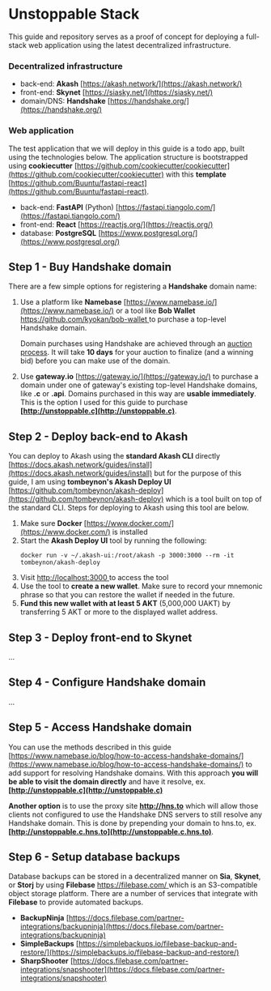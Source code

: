 # Unstoppable Stack
This guide and repository serves as a proof of concept for deploying a full-stack web application using the latest decentralized infrastructure.

### Decentralized infrastructure
- back-end: **Akash** [https://akash.network/](https://akash.network/)
- front-end: **Skynet** [https://siasky.net/](https://siasky.net/)
- domain/DNS: **Handshake** [https://handshake.org/](https://handshake.org/)

### Web application
The test application that we will deploy in this guide is a todo app, built using the technologies below. The application structure is bootstrapped using **cookiecutter** [https://github.com/cookiecutter/cookiecutter](https://github.com/cookiecutter/cookiecutter) with this **template** [https://github.com/Buuntu/fastapi-react](https://github.com/Buuntu/fastapi-react).

- back-end: **FastAPI** (Python) [https://fastapi.tiangolo.com/](https://fastapi.tiangolo.com/)
- front-end: **React** [https://reactjs.org/](https://reactjs.org/)
- database: **PostgreSQL** [https://www.postgresql.org/](https://www.postgresql.org/)


## Step 1 - Buy Handshake domain
There are a few simple options for registering a **Handshake** domain name:

1. Use a platform like **Namebase** [https://www.namebase.io/](https://www.namebase.io/) or a tool like **Bob Wallet** [https://github.com/kyokan/bob-wallet ](https://github.com/kyokan/bob-wallet) to purchase a top-level Handshake domain.

	Domain purchases using Handshake are achieved through an [auction process](https://www.namebase.io/blog/tutorial-3-basics-of-handshake-auction-and-bidding). It will take **10 days** for your auction to finalize (and a winning bid) before you can make use of the domain.

2. Use **gateway.io** [https://gateway.io/](https://gateway.io/) to purchase a domain under one of gateway's existing top-level Handshake domains, like **.c** or **.api**. Domains purchased in this way are **usable immediately**. This is the option I used for this guide to purchase **[http://unstoppable.c](http://unstoppable.c)**.


## Step 2 - Deploy back-end to Akash

You can deploy to Akash using the **standard Akash CLI** directly [https://docs.akash.network/guides/install](https://docs.akash.network/guides/install) but for the purpose of this guide, I am using **tombeynon's Akash Deploy UI** [https://github.com/tombeynon/akash-deploy](https://github.com/tombeynon/akash-deploy) which is a tool built on top of the standard CLI. Steps for deploying to Akash using this tool are below.

1. Make sure **Docker** [https://www.docker.com/](https://www.docker.com/) is installed
2. Start the **Akash Deploy UI** tool by running the following:
	```
	docker run -v ~/.akash-ui:/root/akash -p 3000:3000 --rm -it tombeynon/akash-deploy
	```
3. Visit [http://localhost:3000
]() to access the tool
4. Use the tool to **create a new wallet**. Make sure to record your mnemonic phrase so that you can restore the wallet if needed in the future.
5. **Fund this new wallet with at least 5 AKT** (5,000,000 UAKT) by transferring 5 AKT or more to the displayed wallet address.

## Step 3 - Deploy front-end to Skynet
...

## Step 4 - Configure Handshake domain
...

## Step 5 - Access Handshake domain
You can use the methods described in this guide [https://www.namebase.io/blog/how-to-access-handshake-domains/](https://www.namebase.io/blog/how-to-access-handshake-domains/) to add support for resolving Handshake domains. With this approach **you will be able to visit the domain directly** and have it resolve, ex. **[http://unstoppable.c](http://unstoppable.c)**

**Another option** is to use the proxy site **http://hns.to** which will allow those clients not configured to use the Handshake DNS servers to still resolve any Handshake domain. This is done by prepending your domain to hns.to, ex. **[http://unstoppable.c.hns.to](http://unstoppable.c.hns.to)**.

## Step 6 - Setup database backups
Database backups can be stored in a decentralized manner on **Sia**, **Skynet**, or **Storj** by using **Filebase** [https://filebase.com/ ](https://filebase.com/)which is an S3-compatible object storage platform. There are a number of services that integrate with **Filebase** to provide automated backups.

- **BackupNinja** [https://docs.filebase.com/partner-integrations/backupninja](https://docs.filebase.com/partner-integrations/backupninja)
-  **SimpleBackups** [https://simplebackups.io/filebase-backup-and-restore/](https://simplebackups.io/filebase-backup-and-restore/)
-  **SharpShooter** [https://docs.filebase.com/partner-integrations/snapshooter](https://docs.filebase.com/partner-integrations/snapshooter)
